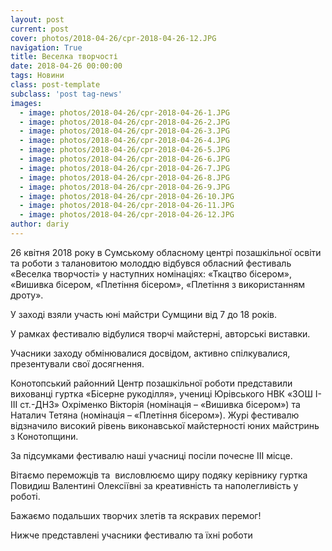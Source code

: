 ```yaml
---
layout: post
current: post
cover: photos/2018-04-26/cpr-2018-04-26-12.JPG
navigation: True
title: Веселка творчості
date: 2018-04-26 00:00:00
tags: Новини
class: post-template
subclass: 'post tag-news'
images:
  - image: photos/2018-04-26/cpr-2018-04-26-1.JPG
  - image: photos/2018-04-26/cpr-2018-04-26-2.JPG
  - image: photos/2018-04-26/cpr-2018-04-26-3.JPG
  - image: photos/2018-04-26/cpr-2018-04-26-4.JPG
  - image: photos/2018-04-26/cpr-2018-04-26-5.JPG
  - image: photos/2018-04-26/cpr-2018-04-26-6.JPG
  - image: photos/2018-04-26/cpr-2018-04-26-7.JPG
  - image: photos/2018-04-26/cpr-2018-04-26-8.JPG
  - image: photos/2018-04-26/cpr-2018-04-26-9.JPG
  - image: photos/2018-04-26/cpr-2018-04-26-10.JPG
  - image: photos/2018-04-26/cpr-2018-04-26-11.JPG
  - image: photos/2018-04-26/cpr-2018-04-26-12.JPG
author: dariy
---
```


26 квітня 2018 року в Сумському обласному центрі позашкільної освіти та роботи з талановитою молоддю відбувся обласний фестиваль «Веселка творчості» у наступних номінаціях: «Ткацтво бісером», «Вишивка бісером, «Плетіння бісером», «Плетіння з використанням дроту».

У заході взяли участь  юні майстри Сумщини від 7 до 18 років.

У рамках фестивалю відбулися творчі майстерні, авторські виставки.

Учасники заходу обмінювалися досвідом, активно спілкувалися, презентували свої досягнення.

Конотопський районний Центр позашкільної роботи представили вихованці гуртка «Бісерне рукоділля», учениці Юрівського НВК «ЗОШ І-ІІІ ст.-ДНЗ»  Охріменко Вікторія (номінація – «Вишивка бісером») та Наталич Тетяна (номінація – «Плетіння бісером»). Журі фестивалю відзначило високий рівень виконавської майстерності юних майстринь з Конотопщини.

За підсумками фестивалю наші учасниці  посіли почесне ІІІ місце.

Вітаємо переможців та  висловлюємо щиру подяку керівнику гуртка Повидиш Валентині Олексіївні за креативність та наполегливість у роботі.

Бажаємо подальших творчих злетів та яскравих перемог!

Нижче представлені учасники фестивалю та їхні роботи
